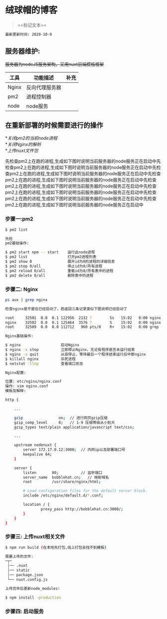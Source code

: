 # 绒球帽的博客
>==标记文本==
```bash
最新更新时间: 2020-10-9
```

## 服务器维护:
~~服务器为nodeJS服务架构，采用nuxt前端模板框架~~

| 工具      | 功能描述       | 补充          |
| ------   | ------------- | ------------ |
| Nginx    | 反向代理服务器   |              | 
| pm2      | 进程控制器      |              | 
| node     | node服务       |              |

## 在重新部署的时候需要进行的操作

**关闭pm2的当前node进程*  
**关闭Nginx的解析*   
**上传nuxt文件包*  

先检查pm2上在跑的进程,生成如下图时说明当前服务器的node服务正在启动中先检查pm2上在跑的进程,生成如下图时说明当前服务器的node服务正在启动中先检查pm2上在跑的进程,生成如下图时说明当前服务器的node服务正在启动中先检查pm2上在跑的进程,生成如下图时说明当前服务器的node服务正在启动中先检查pm2上在跑的进程,生成如下图时说明当前服务器的node服务正在启动中先检查pm2上在跑的进程,生成如下图时说明当前服务器的node服务正在启动中先检查pm2上在跑的进程,生成如下图时说明当前服务器的node服务正在启动中先检查pm2上在跑的进程,生成如下图时说明当前服务器的node服务正在启动中


### 步骤一:pm2
```bash
$ pm2 list 
```
```bash
先检
pm2基础操作:

$ pm2 start npm -- start    运行此node进程 
$ pm2 list                  打开pm2进程列表
$ pm2 show 0                展开id为0的进程的详细信息
$ pm2 stop 0/all            停止id为0/所有进程
$ pm2 reload 0/all          重载id为0/所有表中的进程
$ pm2 delete 0/all          删除表中的进程       
```

### 步骤二: Nginx
```bash
ps aux | grep nginx
```
```bash
检查nginx是不是在已经启动了，若返回三条记录类似下图说明已经启动了

root     32501  0.0  0.1 122956  2132 ?        Ss   15:02   0:00 nginx: master process nginx
nginx    32502  0.0  0.1 125464  3576 ?        S    15:02   0:00 nginx: worker process
root     32509  0.0  0.0 112712   960 pts/0    R+   15:02   0:00 grep --color=auto nginx

Nginx基础操作:

$ nginx                  启动Nginx
$ nginx -s stop          立即停止Nginx，无论有程序是否未运行结束
$ nginx -s quit          从容停止，等待最后一个程序结束运行后中断nginx
$ killall nginx          杀死进程
$ netstat -tlnp          查看端口状态
```
```bash
Nginx配置:

位置: etc/nginx/nginx.conf
操作: vim nginx.conf
模板及解释:
```
```bash
http {

    ...

    gzip                on;  // 进行网页gzip压缩
    gzip_comp_level     8;   // 1-9 压缩等级从小到大
    gzip_types text/plain application/javascript text/css;

    ...

    upstream nodenuxt {
        server 172.17.0.12:3000;  // 内网ip以及部署端口号
        keepalive 64;
    }

    server {
        listen       80;          // 监听端口
        server_name  bobblehat.cn;   // 映射域名
        root         /usr/share/nginx/html;

        # Load configuration files for the default server block.
        include /etc/nginx/default.d/*.conf;

        location / {
                proxy_pass http://bobblehat.cn:3000/;
        }
    }
}
```

### 步骤三: 上传nuxt相关文件
```bash 
$ npm run build (在本地先打包,线上打包会找不到模板)
```
```bash
需要上传的文件:
─┬─
 │── .nuxt
 │── static
 │── package.json
 └── nuxt.config.js

上传完毕后更新node_modules:

$ npm install -production 
```

### 步骤四: 启动服务 




#